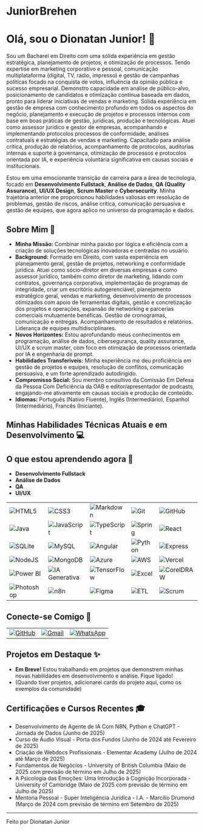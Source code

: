 
# JuniorBrehen

# Olá, sou o Dionatan Junior! 👋

Sou um Bacharel em Direito com uma sólida experiência em gestão estratégica, planejamento de projetos, e otimização de processos. Tendo expertise em marketing corporativo e pessoal, comunicação multiplataforma (digital, TV, rádio, impresso) e gestão de
campanhas políticas focado na conquista de votos, influência da opinião pública e sucesso empresarial. Demonstro capacidade em análise de público-alvo, posicionamento de candidatos e otimização contínua baseada em dados, pronto para liderar iniciativas de vendas e marketing. Sólida experiência em gestão de empresa com conhecimento profundo em todos os aspectos do negócio, planejamento e execução de projetos e processos internos com base em boas práticas de gestão, jurídicas, produção e tecnológicas. Atuei como assessor jurídico e gestor de empresas, acompanhando e implementando protocolos processos de conformidade, análises contratuais e estratégias de vendas e
marketing. Capacitado para análise crítica, produção de relatórios, acompanhamento de protocolos, auditorias internas e suporte à governança, otimização de processos e protocolos orientada por IA, e experiência voluntária significativa em causas sociais e institucionais. 

Estou em uma emocionante transição de carreira para a área de tecnologia, focado em **Desenvolvimento Fullstack**, **Análise de Dados**, **QA (Quality Assurance)**, **UI/UX Design**, **Scrum Master** e **Cybersecurity**. Minha trajetória anterior me proporcionou habilidades valiosas em resolução de problemas, gestão de riscos, análise crítica, comunicação persuasiva e gestão de equipes, que agora aplico no universo da programação e dados.

## Sobre Mim 🚀

* **Minha Missão:** Combinar minha paixão por lógica e eficiência com a criação de soluções tecnológicas inovadoras e centradas no usuário.
* **Background:** Formado em Direito, com vasta experiência em planejamento geral, gestão de projetos, networking e conformidade jurídica. Atuei como sócio-diretor em diversas empresas e como assessor jurídico, também como diretor de marketing, lidando com contratos, governança corporativa, implementação de programas de integridade, criar um escritório autogerenciável, planejamento estratégico geral, vendas e marketing, desenvolvimento de processos otimizados com apoio de ferramentas digitais, gestão e concretização dos projetos e operações, expansão de networking e parcerias comerciais mutuamente benéficas. Gestão de cronogramas, comunicação e entregas. Acompanhamento de resultados e relatórios. Liderança de equipes multidisciplinares.
* **Novos Horizontes:** Estou aprofundando meus conhecimentos em programação, análise de dados, cibersegurança, quality assurance, UI/UX e scrum master, com foco em otimização de processos orientada por IA e engenharia de prompt.
* **Habilidades Transferíveis:** Minha experiência me deu proficiência em gestão de projetos e equipes, resolução de conflitos, comunicação persuasiva, e um forte aprendizado autodirigido.
* **Compromisso Social:** Sou membro consultivo da Comissão Em Defesa da Pessoa Com Deficiência da OAB e editor/apresentador de podcasts, engajando-me ativamente em causas sociais e produção de conteúdo.
* **Idiomas:** Português (Nativo Fluente), Inglês (Intermediário), Espanhol (Intermediário), Francês (Iniciante).

## Minhas Habilidades Técnicas Atuais e em Desenvolvimento 💻


<!-- Adicionarei mais ícones conforme vou avançando nos estudos. Exemplos: react, nodejs, postgres, figma, vscode, bash, docker, aws, azure, gcp, powerbi, tableau, excel -->

## O que estou aprendendo agora 🌱

* **Desenvolvimento Fullstack** 
* **Análise de Dados**
* **QA**
* **UI/UX**
  
| | | | | |
|---|---|---|---|---|
| ![HTML5](https://img.shields.io/badge/HTML5-E34F26?style=for-the-badge&logo=html5&logoColor=white) | ![CSS3](https://img.shields.io/badge/CSS3-1572B6?style=for-the-badge&logo=css3&logoColor=white) | ![Markdown](https://img.shields.io/badge/Markdown-000?style=for-the-badge&logo=markdown) | ![Git](https://img.shields.io/badge/GIT-E44C30?style=for-the-badge&logo=git&logoColor=white) | ![GitHub](https://img.shields.io/badge/GitHub-100000?style=for-the-badge&logo=github&logoColor=white)
| ![Java](https://img.shields.io/badge/java-%23ED8B00.svg?style=for-the-badge&logo=openjdk&logoColor=white) | ![JavaScript](https://img.shields.io/badge/JavaScript-F7DF1E?style=for-the-badge&logo=javascript&logoColor=black) | ![TypeScript](https://img.shields.io/badge/TypeScript-007ACC?style=for-the-badge&logo=typescript&logoColor=white) | ![Spring](https://img.shields.io/badge/spring-%236DB33F.svg?style=for-the-badge&logo=spring&logoColor=white) | ![React](https://img.shields.io/badge/React-20232A?style=for-the-badge&logo=react&logoColor=61DAFB)
| ![SQLite](https://img.shields.io/badge/SQLite-000?style=for-the-badge&logo=sqlite&logoColor=07405E) | ![MySQL](https://img.shields.io/badge/MySQL-00000F?style=for-the-badge&logo=mysql&logoColor=white) | ![Angular](https://img.shields.io/badge/Angular-DD0031?style=for-the-badge&logo=angular&logoColor=white) | ![Python](https://img.shields.io/badge/python-3670A0?style=for-the-badge&logo=python&logoColor=ffdd54) | ![Express](https://img.shields.io/badge/express.js-%23404d59.svg?style=for-the-badge&logo=express&logoColor=%2361DAFB)
| ![NodeJS](https://img.shields.io/badge/node.js-6DA55F?style=for-the-badge&logo=node.js&logoColor=white) | ![MongoDB](https://img.shields.io/badge/MongoDB-%234ea94b.svg?style=for-the-badge&logo=mongodb&logoColor=white) | ![Azure](https://img.shields.io/badge/Azure-blue?style=for-the-badge&logo=microsoft%20azure&logoColor=blue&labelColor=FFFFFF&link=https%3A%2F%2Fimages.app.goo.gl%2FK7PN1jYJd57x4q7A8) | ![AWS](https://img.shields.io/badge/AWS-232F3E?style=for-the-badge&logo=amazon-aws&logoColor=white) | ![Vercel](https://img.shields.io/badge/vercel-%23000000.svg?style=for-the-badge&logo=vercel&logoColor=white)
| ![Power BI](https://img.shields.io/badge/Power%20BI-F2C811?style=for-the-badge&logo=power%20bi&logoColor=black) | ![IA Generativa](https://img.shields.io/badge/IA%20Generativa-785DAB?style=for-the-badge&logo=&logoColor=white) | ![TensorFlow](https://img.shields.io/badge/TensorFlow-FF6F00?style=for-the-badge&logo=tensorflow&logoColor=white) | ![Excel](https://img.shields.io/badge/Excel-217346?style=for-the-badge&logo=microsoft-excel&logoColor=white) | ![CorelDRAW](https://img.shields.io/badge/CorelDRAW-EE151F?style=for-the-badge&logo=coreldraw&logoColor=white)
| ![Photoshop](https://img.shields.io/badge/Photoshop-31A8FF?style=for-the-badge&logo=adobe-photoshop&logoColor=white) | ![n8n](https://img.shields.io/badge/n8n-FF621A?style=for-the-badge&logo=n8n&logoColor=white) | ![Figma](https://img.shields.io/badge/Figma-F24E1E?style=for-the-badge&logo=figma&logoColor=white) | ![ETL](https://img.shields.io/badge/ETL-blue?style=for-the-badge&logo=&logoColor=white) | ![Scrum](https://img.shields.io/badge/Scrum-007ACC?style=for-the-badge&logo=&logoColor=white) |


## Conecte-se Comigo 🤝
| | | |
|---|---|---|
| [![GitHub](https://img.shields.io/badge/GitHub-100000?style=for-the-badge&logo=github&logoColor=white)](https://github.com/JuniorBrehen) | [![Gmail](https://img.shields.io/badge/Gmail-333333?style=for-the-badge&logo=gmail&logoColor=red)](mailto:suporte.dionatanjunior@gmail.com) | [![WhatsApp](https://img.shields.io/badge/WhatsApp-25D366?style=for-the-badge&logo=whatsapp&logoColor=white)](https://wa.me/5547999302273) |

## Projetos em Destaque ✨

* **Em Breve!** Estou trabalhando em projetos que demonstrem minhas novas habilidades em desenvolvimento e análise. Fique ligado!
* (Quando tiver projetos, adicionarei cards do projeto aqui, como os exemplos da comunidade)

## Certificações e Cursos Recentes 🎓

* Desenvolvimento de Agente de IA Com N8N, Python e ChatGPT - Jornada de Dados (Junho de 2025)
* Curso de Áudio Visual - Porta dos Fundos (Junho de 2024 até Fevereiro de 2025)
* Criação de Webdocs Profissionais - Elementar Academy (Julho de 2024 até Março de 2025)
* Fundamentos de Negócios - University of British Columbia (Maio de 2025 com previsão de término em Julho de 2025)
* A Psicologia das Emoções: Uma Introdução à Cognição Incorporada - University of Cambridge (Maio de 2025 com previsão de término em Julho de 2025)
* Mentoria Pessoal - Super Inteligência Jurídica - I.A. - Marcilio Drumond (Março de 2024 com previsão de término em Setembro de 2025)

---

Feito por Dionatan Junior
